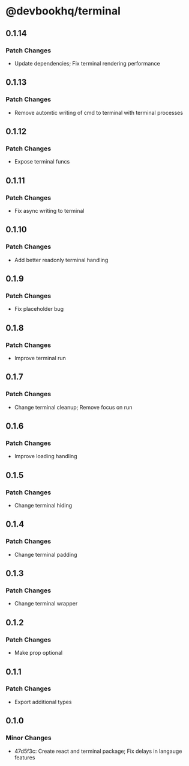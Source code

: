 # @devbookhq/terminal

## 0.1.14

### Patch Changes

- Update dependencies; Fix terminal rendering performance

## 0.1.13

### Patch Changes

- Remove automtic writing of cmd to terminal with terminal processes

## 0.1.12

### Patch Changes

- Expose terminal funcs

## 0.1.11

### Patch Changes

- Fix async writing to terminal

## 0.1.10

### Patch Changes

- Add better readonly terminal handling

## 0.1.9

### Patch Changes

- Fix placeholder bug

## 0.1.8

### Patch Changes

- Improve terminal run

## 0.1.7

### Patch Changes

- Change terminal cleanup; Remove focus on run

## 0.1.6

### Patch Changes

- Improve loading handling

## 0.1.5

### Patch Changes

- Change terminal hiding

## 0.1.4

### Patch Changes

- Change terminal padding

## 0.1.3

### Patch Changes

- Change terminal wrapper

## 0.1.2

### Patch Changes

- Make prop optional

## 0.1.1

### Patch Changes

- Export additional types

## 0.1.0

### Minor Changes

- 47d5f3c: Create react and terminal package; Fix delays in langauge features
